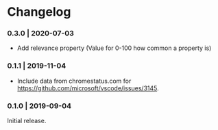 # Changelog

### 0.3.0 | 2020-07-03

- Add relevance property (Value for 0-100 how common a property is)

### 0.1.1 | 2019-11-04

- Include data from chromestatus.com for https://github.com/microsoft/vscode/issues/3145.

### 0.1.0 | 2019-09-04

Initial release.